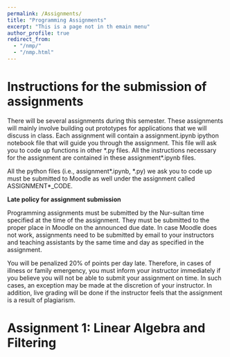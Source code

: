```yaml
---
permalink: /Assignments/
title: "Programming Assignments"
excerpt: "This is a page not in th emain menu"
author_profile: true
redirect_from: 
  - "/nmp/"
  - "/nmp.html"
---
```


Instructions for the submission of assignments
======
There will be several assignments during this semester. These assignments will mainly involve building out prototypes for applications that we will discuss in class. Each assignment will contain a assignment.ipynb ipython notebook file that will guide you through the assignment. This file will ask you to code up functions in other \*.py files. All the instructions necessary for the assignment are contained in these assignment\*.ipynb files.

All the python files (i.e., assignment\*.ipynb, \*.py) we ask you to code up must be submitted to Moodle as well under the assignment called ASSIGNMENT\*_CODE.

**Late policy for assignment submission**

Programming assignments must be submitted by the Nur-sultan time specified at the time of the assignment. They must be submitted to the proper place in Moodle on the announced due date. In case Moodle does not work, assignments need to be submitted by email to your instructors and teaching assistants by the same time and day as specified in the assignment. 

You will be penalized 20% of points per day late. Therefore, in cases of illness or family emergency, you must inform your instructor immediately if you believe you will not be able to submit your assignment on time. In such cases, an exception may be made at the discretion of your instructor. In addition, live grading will be done if the instructor feels that the assignment is a result of plagiarism.

Assignment 1: Linear Algebra and Filtering
======


